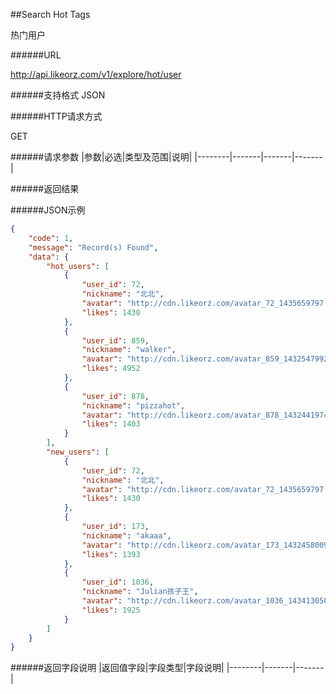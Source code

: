 ##Search Hot Tags

热门用户

######URL

http://api.likeorz.com/v1/explore/hot/user

######支持格式
JSON

######HTTP请求方式

GET

######请求参数
|参数|必选|类型及范围|说明|
|--------|-------|-------|-------|

######返回结果

######JSON示例

```json
{
    "code": 1,
    "message": "Record(s) Found",
    "data": {
        "hot_users": [
            {
                "user_id": 72,
                "nickname": "北北",
                "avatar": "http://cdn.likeorz.com/avatar_72_1435659797.jpg?imageView2/0/w/80/h/80/q/85",
                "likes": 1430
            },
            {
                "user_id": 859,
                "nickname": "walker",
                "avatar": "http://cdn.likeorz.com/avatar_859_1432547992.jpg?imageView2/0/w/80/h/80/q/85",
                "likes": 4952
            },
            {
                "user_id": 878,
                "nickname": "pizzahot",
                "avatar": "http://cdn.likeorz.com/avatar_878_1432441974.jpg?imageView2/0/w/80/h/80/q/85",
                "likes": 1403
            }
        ],
        "new_users": [
            {
                "user_id": 72,
                "nickname": "北北",
                "avatar": "http://cdn.likeorz.com/avatar_72_1435659797.jpg?imageView2/0/w/80/h/80/q/85",
                "likes": 1430
            },
            {
                "user_id": 173,
                "nickname": "akaaa",
                "avatar": "http://cdn.likeorz.com/avatar_173_1432458009.jpg?imageView2/0/w/80/h/80/q/85",
                "likes": 1393
            },
            {
                "user_id": 1036,
                "nickname": "Julian孩子王",
                "avatar": "http://cdn.likeorz.com/avatar_1036_1434130503.jpg?imageView2/0/w/80/h/80/q/85",
                "likes": 1925
            }
        ]
    }
}
```

######返回字段说明
|返回值字段|字段类型|字段说明|
|--------|-------|-------|

